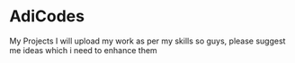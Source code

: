 # AdiCodes
My Projects
I will upload my work as per my skills so guys, please suggest me ideas which i need to enhance them
